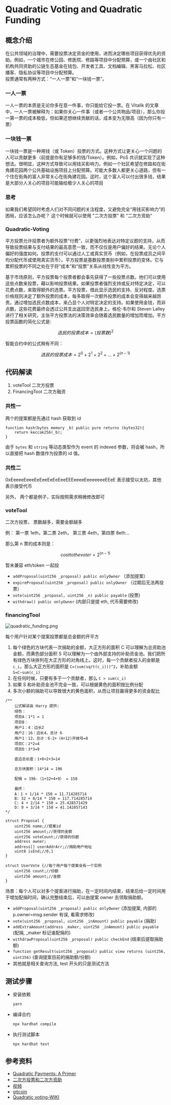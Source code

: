 # Quadratic Voting and Quadratic Funding

## 概念介绍

在公共领域的治理中，需要投票决定资金的使用，进而决定哪些项目获得优先的资助。例如，一个城市在修公园、修医院、修路等项目中分配预算，或一个由社区和机构共同资助的公链生态基金在钱包、开发者工具、文档编辑、黑客马拉松、社区播客、隐私协议等项目中分配预算。  
投票通常有两种方式：“一人一票”和“一块钱一票”。

### 一人一票

一人一票的本质是无论你多在意一件事，你只能给它投一票。在 Vitalik 的文章中，一人一票被解释为：如果你关心一件事（或者一个公共物品/项目），那么你投一第一票的成本极低，但如果还想继续贡献的话，成本变为无限高（因为你只有一票）

### 一块钱一票

一块钱一票是一种用钱（或 Token）投票的方式。这种方式让更关心一个问题的人可以贡献更多（前提是你有足够多的钱/Token）。例如，PoS 共识就实现了这种想法。很明显，这种方式导致可以用钱买影响力。例如一个社区希望在修路和在街角建花园两个公共基础设施项目上分配预算。可能大多数人都更关心道路，但有一个住在街角的富人非常关心在街角建花园。这时，这个富人可以付出很多钱，结果是大部分人关心的项目可能输给极少人关心的项目

### 思考

如果我们希望同时考虑人们对不同问题的关注程度，又避免完全“用钱买影响力”的困局，应该怎么办呢？ 这个时候就可以使用 "二次方投票" 和 "二次方资助"

### Quadratic-Voting

平方投票允许投票者为额外投票“付费”，以更强烈地表达对特定议题的支持，从而导致投票结果与支付结果的最高意愿一致，而不仅仅是用户偏好的结果。无论个人偏好的强度如何。投票的支付可以通过人工或真实货币（例如，在投票成员之间平均分配代币或使用真实货币）。平方投票是基数投票类别中累积投票的变体。它与累积投票的不同之处在于将“成本”和“投票”关系从线性变为平方。

基于市场原则，平方投票每个投票者都会事先获得了一些投票点数。他们可以使用这些点数来投票，藉以影响投票结果。如果投票者强烈支持或反对特定决定，可以花费点数，来取得额外的选票。平方投票，借此显示选民的支持、反对程度。选票价格规则决定了额外投票的成本，每多取得一次额外投票的成本会变得越来越昂贵。通过增加选民点数成本，来凸显个人对特定决定的支持。如果使用金钱，而非点数，这些花费最终会透过公共支出返回至选民身上。格伦·韦尔和 Steven Lalley 进行了相关研究，主张平方投票法的决策效率会随着选民数量的增加而增加。平方投票函数的简化公式是:

```math
选民的投票成本 = (投票数)^2
```

智能合约中的公式稍有不同：

```math
选民的投票成本 = 2^0 + 2^1 + 2^2 + ... + 2^(n-1)
```

## 代码解读

1. voteTool 二次方投票
2. FinancingTool 二次方融资

### 共性一

两个的提案都是先通过 hash 获取到 id

```solidity
function hash(bytes memory _b) public pure returns (bytes32){
    return keccak256(_b);
}
```

由于 `bytes` 和 `string` 等动态类型作为 event 的 indexed 参数，将会被 hash，所以直接把 hash 数值作为投票的 id 值。

### 共性二

0xEeeeeEeeeEeEeeEeEeEeeEEEeeeeEeeeeeeeEEeE
表示接受以太坊，其他表示接受代币

另外， 两个都是例子，实际按照需求稍微修改即可

### voteTool

二次方投票， 票数越多，需要金额越多

例： 第一票 1eth，第二票 2eth， 第三票 4eth，第四票 8eth...

那么第 n 票的成本则是：

```math
cost to the voter = 2^(n-1)
```

暂未兼容 eth/token 一起投

- `addProposal(uint256 _proposal) public onlyOwner` （添加提案）
- `expireProposal(uint256 _proposal) public onlyOwner` （过期后无法再投票）
- `vote(uint256 _proposal, uint256 _n) public payable` (投票)
- `withdraw() public onlyOwner` (内部只是提 eth, 代币需要修改)

### financingTool

![quadratic_funding.png](https://vitalik.ca/images/qv-files/quadratic_funding.png)

每个用户针对某个提案投票都是总金额的开平方

1. 每个绿色的方块代表一次捐助的金额，大正方形的面积 C 可以理解为总资助池金额，而黄色部分面积 S 可以理解为一个由外部支持的补助资金池。我们把所有绿色方块排列在大正方形的对角线上。这时，每一个贡献者投入的金额是 `c_i`，那么大正方形的面积是 `C=(sum(sqrt(c_i)))^2`，补助金额 `S=C−sum(c_i)`
2. 在任何时候，只要有多于一个贡献者，那么 `C > sum(c_i)`
3. 如果 S 和补助资金池不完全一致，可以根据黄色的面积按比例分配
4. 多次小额的捐助可以导致很大的黄色面积，从而让项目赢得更多的资金配比

```solidity
/**
    公式解读由 Harry 提供:
    绿色：
    项目A：1*1 = 1
    项目B：
    用户1：4：边长2
    用户2：16：边长4，总计 6
    用户1：12，总计：6-2+（4+12)开根号=8
    项目C：2*2=4
    项目D：3*3=9

    底边总长度：1+8+2+3=14

    总方块面积：14*14 = 196

    配捐 = 196-（1+32+4+9） = 150

    最终：
    A：1 + 1/14 * 150 = 11.714285714
    B: 32 + 8/14 * 150 = 117.714285714
    C: 4 + 2/14 * 150 = 25.428571429
    D: 9 + 3/14 * 150 = 41.142857143
*/

struct Proposal {
    uint256 name;//提案id
    uint256 amount;//获得的金额
    uint256 voteCount;//获得的份额
    address owner;
    address[] userAddrArr;//捐助用户地址
    uint8 isEnd;//0,1
}

struct UserVote {//每个用户每个提案会有一个实例
    uint256 count;//份额
    uint256 amount;//金额
}

```

场景：每个人可以对多个提案进行捐助，在一定时间内结束，结束后给一定时间用于增加配捐时间，确认完整结束后，可以由提案 owner 去领取捐助额。

- `addProposal(uint256 _proposal) public onlyOwner` (添加提案, 内部的 p.owner=msg.sender 有误, 看需求修改)
- `vote(uint256 _proposal, uint256 _inAmount) public payable` (捐助)
- `addExtraAmount(address _maker, uint256 _inAmount) public payable` (配捐, _maker 标记谁配捐的)
- `withdrawProposal(uint256 _proposal) public checkEnd` (结束后提取捐助额)
- `function getResult(uint256 _proposal) public view returns (uint256, uint256)` (查询提案目前的捐助额/份额)
- 其他就是相关查询方法,  test 开头的只是测试方法

## 测试步骤

- 安装依赖

  ```sh
  yarn
  ```

- 编译合约

  ```sh
  npx hardhat compile
  ```

- 执行测试脚本

  ```sh
  npx hardhat test
  ```

## 参考资料

- [Quadratic Payments: A Primer](https://vitalik.ca/general/2019/12/07/quadratic.html)
- [二次方投票和二次方资助](https://www.matataki.io/p/6113)
- [视频](https://www.bilibili.com/video/BV1Y5411w77b/)
- [gitcoin](https://gitcoin.co/blog/gitcoin-grants-quadratic-funding-for-the-world/)
- [Quadratic voting-WIKI](https://en.wikipedia.org/wiki/Quadratic_voting)
